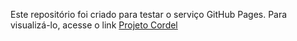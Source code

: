 Este repositório foi criado para testar o serviço GitHub Pages.
Para visualizá-lo, acesse o link [Projeto Cordel]([https://github.com](https://jhonnyrodrigues.github.io/projeto-cordel/) "Acesse o site hospedado pelo serviço GitHub Pages")
